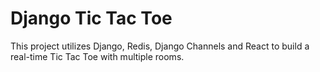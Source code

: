 # Django Tic Tac Toe

This project utilizes Django, Redis, Django Channels and React to build a real-time Tic Tac Toe with multiple rooms.



